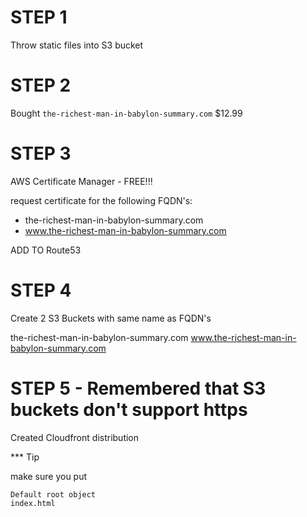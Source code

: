 # STEP 1

Throw static files into S3 bucket

# STEP 2

Bought `the-richest-man-in-babylon-summary.com` $12.99

# STEP 3

AWS Certificate Manager - FREE!!!

request certificate for the following FQDN's:

- the-richest-man-in-babylon-summary.com
- www.the-richest-man-in-babylon-summary.com

ADD TO Route53

# STEP 4

Create 2 S3 Buckets with same name as FQDN's

the-richest-man-in-babylon-summary.com
www.the-richest-man-in-babylon-summary.com

# STEP 5 - Remembered that S3 buckets don't support https

Created Cloudfront distribution

\*\*\* Tip

make sure you put

```
Default root object
index.html
```
